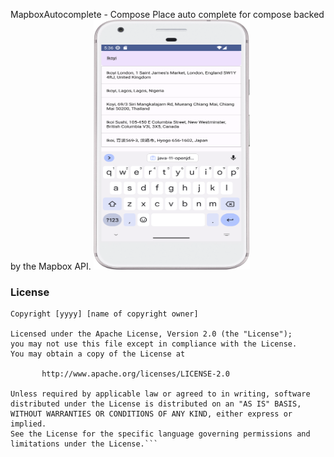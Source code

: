 MapboxAutocomplete - Compose
Place auto complete for compose backed by the Mapbox API.
<img src="/assets/Screenshot_20230505_173705.png" width="250px" height="400px"/>
<br/>
### License
```
Copyright [yyyy] [name of copyright owner]

Licensed under the Apache License, Version 2.0 (the "License");
you may not use this file except in compliance with the License.
You may obtain a copy of the License at

       http://www.apache.org/licenses/LICENSE-2.0

Unless required by applicable law or agreed to in writing, software
distributed under the License is distributed on an "AS IS" BASIS,
WITHOUT WARRANTIES OR CONDITIONS OF ANY KIND, either express or implied.
See the License for the specific language governing permissions and
limitations under the License.```